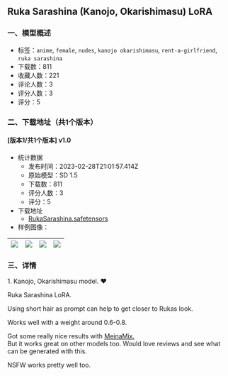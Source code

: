 ## Ruka Sarashina (Kanojo, Okarishimasu) LoRA
### 一、模型概述

- 标签：`anime`, `female`, `nudes`, `kanojo okarishimasu`, `rent-a-girlfriend`, `ruka sarashina`
- 下载数：811
- 收藏人数：221
- 评论人数：3
- 评分人数：3
- 评分：5

### 二、下载地址（共1个版本）

#### [版本1/共1个版本] v1.0

- 统计数据
  - 发布时间：2023-02-28T21:01:57.414Z
  - 原始模型：SD 1.5
  - 下载数：811
  - 评分人数：3
  - 评分：5
- 下载地址
  - [RukaSarashina.safetensors](https://civitai.com/api/download/models/15361)
- 样例图像：

| <img src="https://image.civitai.com/xG1nkqKTMzGDvpLrqFT7WA/ffeee012-3b31-479a-a735-60ff3d3a3100/width=450/152779.jpeg" /> | <img src="https://image.civitai.com/xG1nkqKTMzGDvpLrqFT7WA/455e42c8-6ee8-4705-efe1-f2d046ef5000/width=450/152786.jpeg" /> | <img src="https://image.civitai.com/xG1nkqKTMzGDvpLrqFT7WA/e3a45c9f-e9c6-4520-cacd-217f19197300/width=450/152785.jpeg" /> | <img src="https://image.civitai.com/xG1nkqKTMzGDvpLrqFT7WA/87a08c59-382e-4022-7939-1c620f643b00/width=450/152784.jpeg" /> |
| ---- | ---- | ---- | ---- |


### 三、详情
<p>1. Kanojo, Okarishimasu model. ❤</p><p>Ruka Sarashina LoRA.</p><p>Using short hair as prompt can help to get closer to Rukas look.</p><p>Works well with a weight around 0.6-0.8.</p><p>Got some really nice results with <a target="_blank" rel="ugc" href="https://civitai.com/models/7240/meinamix">MeinaMix.</a><br />But it works great on other models too. Would love reviews and see what can be generated with this.</p><p></p><p>NSFW works pretty well too.</p>